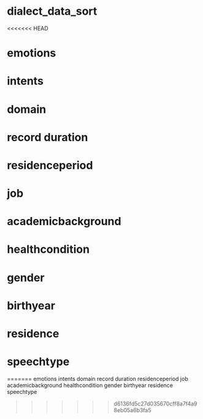 # dialect_data_sort

<<<<<<< HEAD
# emotions
# intents
# domain
# record duration
# residenceperiod
# job
# academicbackground
# healthcondition
# gender
# birthyear
# residence
# speechtype
=======
emotions
intents
domain
record duration
residenceperiod
job
academicbackground
healthcondition
gender
birthyear
residence
speechtype
>>>>>>> d6136fd5c27d035670cff8a7f4a98eb05a6b3fa5
